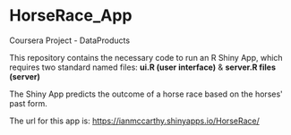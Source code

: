 HorseRace_App
=============

Coursera Project - DataProducts

This repository contains the necessary code to run an R Shiny App, which requires two standard named files:
**ui.R (user interface)** & **server.R files (server)**

The Shiny App predicts the outcome of a horse race based on the horses' past form.

The url for this app is: https://ianmccarthy.shinyapps.io/HorseRace/
